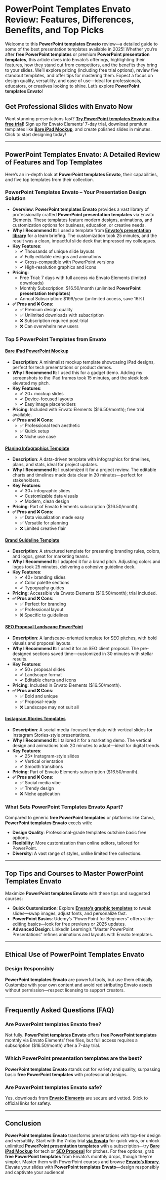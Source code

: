 # PowerPoint Templates Envato Review: Features, Differences, Benefits, and Top Picks

Welcome to this **PowerPoint templates Envato** review—a detailed guide to some of the best presentation templates available in 2025! Whether you’re after **free PowerPoint templates** or premium **PowerPoint presentation templates**, this article dives into Envato’s offerings, highlighting their features, how they stand out from competitors, and the benefits they bring to your slides. We’ll explore pricing (including free trial options), review five standout templates, and offer tips for mastering them. Expect a focus on design quality, versatility, and ease of use—ideal for professionals, educators, or creatives looking to shine. Let’s explore **PowerPoint templates Envato**!

## Get Professional Slides with Envato Now

Want stunning presentations fast? [**Try PowerPoint templates Envato with a free trial**](https://elements.envato.com/all-items/powerpoint+templates)! Sign up for Envato Elements’ 7-day trial, download premium templates like [**Bare iPad Mockup**](https://elements.envato.com/bare-ipad-powerpoint-mockup-9WD9SGG), and create polished slides in minutes. Click to start designing today!

---

## PowerPoint Templates Envato: A Detailed Review of Features and Top Templates

Here’s an in-depth look at **PowerPoint templates Envato**, their capabilities, and five top templates from their collection.

### **PowerPoint Templates Envato – Your Presentation Design Solution**

- **Overview**: **PowerPoint templates Envato** provides a vast library of professionally crafted **PowerPoint presentation templates** via Envato Elements. These templates feature modern designs, animations, and customization options for business, education, or creative needs.  
- **Why I Recommend It**: I used a template from [**Envato’s presentation library**](https://elements.envato.com/presentation-templates/powerpoint+templates) for a team briefing. The customization took 25 minutes, and the result was a clean, impactful slide deck that impressed my colleagues.  
- **Key Features**:  
  - ✔ Thousands of unique slide layouts  
  - ✔ Fully editable designs and animations  
  - ✔ Cross-compatible with PowerPoint versions  
  - ✔ High-resolution graphics and icons  
- **Pricing**:  
  - Free Trial: 7 days with full access via Envato Elements (limited downloads)  
  - Monthly Subscription: $16.50/month (unlimited **PowerPoint presentation templates**)  
  - Annual Subscription: $199/year (unlimited access, save 16%)  
- **✅ Pros and ❌ Cons**:  
  - ✅ Premium design quality  
  - ✅ Unlimited downloads with subscription  
  - ❌ Subscription required post-trial  
  - ❌ Can overwhelm new users  

### **Top 5 PowerPoint Templates from Envato**

#### **[Bare iPad PowerPoint Mockup](https://elements.envato.com/bare-ipad-powerpoint-mockup-9WD9SGG)**

- **Description**: A minimalist mockup template showcasing iPad designs, perfect for tech presentations or product demos.  
- **Why I Recommend It**: I used this for a gadget demo. Adding my screenshots to the iPad frames took 15 minutes, and the sleek look elevated my pitch.  
- **Key Features**:  
  - ✔ 20+ mockup slides  
  - ✔ Device-focused layouts  
  - ✔ Easy image placeholders  
- **Pricing**: Included with Envato Elements ($16.50/month); free trial available.  
- **✅ Pros and ❌ Cons**:  
  - ✅ Professional tech aesthetic  
  - ✅ Quick setup  
  - ❌ Niche use case  

#### **[Planing Infographics Template](https://elements.envato.com/planing-infographics-template-HMMQF3K)**

- **Description**: A data-driven template with infographics for timelines, plans, and stats, ideal for project updates.  
- **Why I Recommend It**: I customized it for a project review. The editable charts and timelines made data clear in 20 minutes—perfect for stakeholders.  
- **Key Features**:  
  - ✔ 30+ infographic slides  
  - ✔ Customizable data visuals  
  - ✔ Modern, clean design  
- **Pricing**: Part of Envato Elements subscription ($16.50/month).  
- **✅ Pros and ❌ Cons**:  
  - ✅ Data visualization made easy  
  - ✅ Versatile for planning  
  - ❌ Limited creative flair  

#### **[Brand Guideline Template](https://elements.envato.com/brand-guideline-template-59JR47V)**

- **Description**: A structured template for presenting branding rules, colors, and logos, great for marketing teams.  
- **Why I Recommend It**: I adapted it for a brand pitch. Adjusting colors and logos took 25 minutes, delivering a cohesive guideline deck.  
- **Key Features**:  
  - ✔ 40+ branding slides  
  - ✔ Color palette sections  
  - ✔ Typography guides  
- **Pricing**: Accessible via Envato Elements ($16.50/month); trial included.  
- **✅ Pros and ❌ Cons**:  
  - ✅ Perfect for branding  
  - ✅ Professional layout  
  - ❌ Specific to guidelines  

#### **[SEO Proposal Landscape PowerPoint](https://elements.envato.com/seo-proposal-landscape-powerpoint-DB3FVSM)**

- **Description**: A landscape-oriented template for SEO pitches, with bold visuals and proposal layouts.  
- **Why I Recommend It**: I used it for an SEO client proposal. The pre-designed sections saved time—customized in 30 minutes with stellar results.  
- **Key Features**:  
  - ✔ 50+ proposal slides  
  - ✔ Landscape format  
  - ✔ Editable charts and icons  
- **Pricing**: Included in Envato Elements ($16.50/month).  
- **✅ Pros and ❌ Cons**:  
  - ✅ Bold and unique  
  - ✅ Proposal-ready  
  - ❌ Landscape may not suit all  

#### **[Instagram Stories Templates](https://elements.envato.com/instagram-stories-templates-GHGH6YA)**

- **Description**: A social media-focused template with vertical slides for Instagram Stories-style presentations.  
- **Why I Recommend It**: I tailored it for a marketing demo. The vertical design and animations took 20 minutes to adapt—ideal for digital trends.  
- **Key Features**:  
  - ✔ 25+ Instagram-style slides  
  - ✔ Vertical orientation  
  - ✔ Smooth transitions  
- **Pricing**: Part of Envato Elements subscription ($16.50/month).  
- **✅ Pros and ❌ Cons**:  
  - ✅ Social media vibe  
  - ✅ Trendy design  
  - ❌ Niche application  

### What Sets PowerPoint Templates Envato Apart?

Compared to generic **free PowerPoint templates** or platforms like Canva, **PowerPoint templates Envato** excels with:  
- **Design Quality**: Professional-grade templates outshine basic free options.  
- **Flexibility**: More customization than online editors, tailored for PowerPoint.  
- **Diversity**: A vast range of styles, unlike limited free collections.

---

## Top Tips and Courses to Master PowerPoint Templates Envato

Maximize **PowerPoint templates Envato** with these tips and suggested courses:  
- **Quick Customization**: Explore [**Envato’s graphic templates**](https://elements.envato.com/graphic-templates/powerpoint+templates) to tweak slides—swap images, adjust fonts, and personalize fast.  
- **PowerPoint Basics**: Udemy’s “PowerPoint for Beginners” offers slide-editing basics—look for free previews or 2025 updates.  
- **Advanced Design**: LinkedIn Learning’s “Master PowerPoint Presentations” refines animations and layouts with Envato templates.  

---

## Ethical Use of PowerPoint Templates Envato

### Design Responsibly  
**PowerPoint templates Envato** are powerful tools, but use them ethically. Customize with your own content and avoid redistributing Envato assets without permission—respect licensing to support creators.

---

## Frequently Asked Questions (FAQ)

### Are PowerPoint templates Envato free?  
Not fully. **PowerPoint templates Envato** offers **free PowerPoint templates** monthly via Envato Elements’ free files, but full access requires a subscription ($16.50/month) after a 7-day trial.  

### Which PowerPoint presentation templates are the best?  
**PowerPoint templates Envato** stands out for variety and quality, surpassing basic **free PowerPoint templates** with professional designs.  

### Are PowerPoint templates Envato safe?  
Yes, downloads from [**Envato Elements**](https://elements.envato.com/all-items/powerpoint+templates) are secure and vetted. Stick to official links for safety.  

---

## Conclusion

**PowerPoint templates Envato** transforms presentations with top-tier design and versatility. Start with the 7-day trial [**via Envato**](https://elements.envato.com/presentation-templates/powerpoint+templates) for quick wins, or unlock unlimited **PowerPoint presentation templates** with a subscription—try [**Bare iPad Mockup**](https://elements.envato.com/bare-ipad-powerpoint-mockup-9WD9SGG) for tech or [**SEO Proposal**](https://elements.envato.com/seo-proposal-landscape-powerpoint-DB3FVSM) for pitches. For free options, grab **free PowerPoint templates** from Envato’s monthly drops, though they’re simpler. Master them with PowerPoint courses and browse [**Envato’s library**](https://elements.envato.com/graphic-templates/powerpoint+templates). Elevate your slides with **PowerPoint templates Envato**—design responsibly and captivate your audience!
